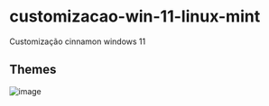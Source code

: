 # customizacao-win-11-linux-mint
Customização cinnamon windows 11


## Themes
![image](https://github.com/allansousadev/customizacao-win-11-linux-mint/assets/106924922/f210e66e-6317-4306-92e1-ac7a5e7b9b2b)

